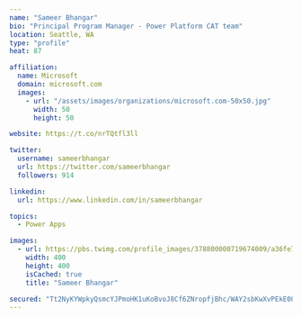 ```yaml
---
name: "Sameer Bhangar"
bio: "Principal Program Manager - Power Platform CAT team"
location: Seattle, WA
type: "profile"
heat: 87

affiliation:
  name: Microsoft
  domain: microsoft.com
  images:
    - url: "/assets/images/organizations/microsoft.com-50x50.jpg"
      width: 50
      height: 50

website: https://t.co/nrTQtfl3ll

twitter:
  username: sameerbhangar
  url: https://twitter.com/sameerbhangar
  followers: 914

linkedin:
  url: https://www.linkedin.com/in/sameerbhangar

topics:
  - Power Apps

images:
  - url: https://pbs.twimg.com/profile_images/378800000719674009/a36fe7ddfab1778b76e5793772e43798_400x400.jpeg
    width: 400
    height: 400
    isCached: true
    title: "Sameer Bhangar"

secured: "Tt2NyKYWpkyQsmcYJPmoHK1uKoBvoJ8Cf6ZNropfjBhc/WAY2sbKwXvPEkE0Q5nsUfdnsiwD2cSr05yALqlH+grWTmdswYH52cOD/0BX8WWa1YGjMP7+j2d7fr5NHMiwN7NJPbReh8p0qzvxWjj8v14U3aYyarJAEkn5NpcTVBmk+jD3wtDnPRpwtI/ySeXwasHkunPiEZHyYAPvbe9HXlBe0aQXOabEJh4vunYKdK2kbsfaD/0sa49OFTh7/lyfSV5bToIx5z2lIPo/xLfbiy9OM9SNiES8VJcSPDOBs4K3u6gJXWI8zNCb8D5SPdsdG5O1dfVuLtqtOL61xt0lObqA0hFbRIQPid8AYYgBvK6n2IOvtB0uk07VAcqE1ez/bugXx3r8DTTZvTVW3SSS7w==;pj5pMwp5CN3qxOqyoukXvQ=="
---
```


